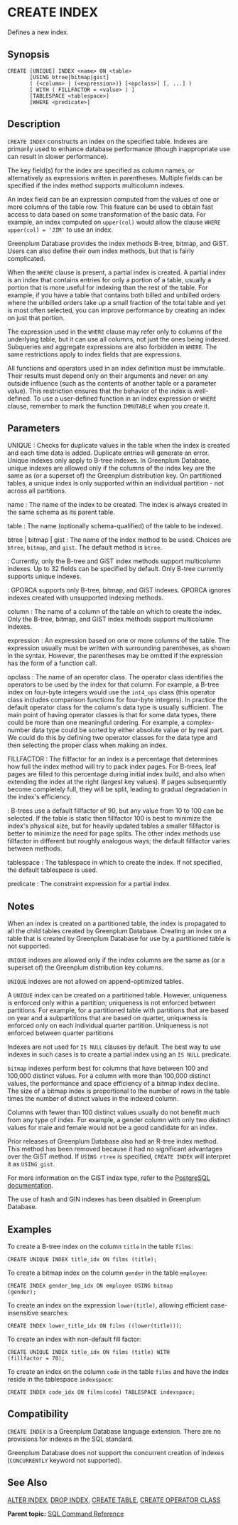 # CREATE INDEX 

Defines a new index.

## Synopsis 

``` {#sql_command_synopsis}
CREATE [UNIQUE] INDEX <name> ON <table>
       [USING btree|bitmap|gist]
       ( {<column> | (<expression>)} [<opclass>] [, ...] )
       [ WITH ( FILLFACTOR = <value> ) ]
       [TABLESPACE <tablespace>]
       [WHERE <predicate>]
```

## Description 

`CREATE INDEX` constructs an index on the specified table. Indexes are primarily used to enhance database performance \(though inappropriate use can result in slower performance\).

The key field\(s\) for the index are specified as column names, or alternatively as expressions written in parentheses. Multiple fields can be specified if the index method supports multicolumn indexes.

An index field can be an expression computed from the values of one or more columns of the table row. This feature can be used to obtain fast access to data based on some transformation of the basic data. For example, an index computed on `upper(col)` would allow the clause `WHERE upper(col) = 'JIM'` to use an index.

Greenplum Database provides the index methods B-tree, bitmap, and GiST. Users can also define their own index methods, but that is fairly complicated.

When the `WHERE` clause is present, a partial index is created. A partial index is an index that contains entries for only a portion of a table, usually a portion that is more useful for indexing than the rest of the table. For example, if you have a table that contains both billed and unbilled orders where the unbilled orders take up a small fraction of the total table and yet is most often selected, you can improve performance by creating an index on just that portion.

The expression used in the `WHERE` clause may refer only to columns of the underlying table, but it can use all columns, not just the ones being indexed. Subqueries and aggregate expressions are also forbidden in `WHERE`. The same restrictions apply to index fields that are expressions.

All functions and operators used in an index definition must be immutable. Their results must depend only on their arguments and never on any outside influence \(such as the contents of another table or a parameter value\). This restriction ensures that the behavior of the index is well-defined. To use a user-defined function in an index expression or `WHERE` clause, remember to mark the function `IMMUTABLE` when you create it.

## Parameters 

UNIQUE
:   Checks for duplicate values in the table when the index is created and each time data is added. Duplicate entries will generate an error. Unique indexes only apply to B-tree indexes. In Greenplum Database, unique indexes are allowed only if the columns of the index key are the same as \(or a superset of\) the Greenplum distribution key. On partitioned tables, a unique index is only supported within an individual partition - not across all partitions.

name
:   The name of the index to be created. The index is always created in the same schema as its parent table.

table
:   The name \(optionally schema-qualified\) of the table to be indexed.

btree \| bitmap \| gist
:   The name of the index method to be used. Choices are `btree`, `bitmap`, and `gist`. The default method is `btree`.

:   Currently, only the B-tree and GiST index methods support multicolumn indexes. Up to 32 fields can be specified by default. Only B-tree currently supports unique indexes.

:   GPORCA supports only B-tree, bitmap, and GiST indexes. GPORCA ignores indexes created with unsupported indexing methods.

column
:   The name of a column of the table on which to create the index. Only the B-tree, bitmap, and GiST index methods support multicolumn indexes.

expression
:   An expression based on one or more columns of the table. The expression usually must be written with surrounding parentheses, as shown in the syntax. However, the parentheses may be omitted if the expression has the form of a function call.

opclass
:   The name of an operator class. The operator class identifies the operators to be used by the index for that column. For example, a B-tree index on four-byte integers would use the `int4_ops` class \(this operator class includes comparison functions for four-byte integers\). In practice the default operator class for the column's data type is usually sufficient. The main point of having operator classes is that for some data types, there could be more than one meaningful ordering. For example, a complex-number data type could be sorted by either absolute value or by real part. We could do this by defining two operator classes for the data type and then selecting the proper class when making an index.

FILLFACTOR
:   The fillfactor for an index is a percentage that determines how full the index method will try to pack index pages. For B-trees, leaf pages are filled to this percentage during initial index build, and also when extending the index at the right \(largest key values\). If pages subsequently become completely full, they will be split, leading to gradual degradation in the index's efficiency.

:   B-trees use a default fillfactor of 90, but any value from 10 to 100 can be selected. If the table is static then fillfactor 100 is best to minimize the index's physical size, but for heavily updated tables a smaller fillfactor is better to minimize the need for page splits. The other index methods use fillfactor in different but roughly analogous ways; the default fillfactor varies between methods.

tablespace
:   The tablespace in which to create the index. If not specified, the default tablespace is used.

predicate
:   The constraint expression for a partial index.

## Notes 

When an index is created on a partitioned table, the index is propagated to all the child tables created by Greenplum Database. Creating an index on a table that is created by Greenplum Database for use by a partitioned table is not supported.

`UNIQUE` indexes are allowed only if the index columns are the same as \(or a superset of\) the Greenplum distribution key columns.

`UNIQUE` indexes are not allowed on append-optimized tables.

A `UNIQUE` index can be created on a partitioned table. However, uniqueness is enforced only within a partition; uniqueness is not enforced between partitions. For example, for a partitioned table with partitions that are based on year and a subpartitions that are based on quarter, uniqueness is enforced only on each individual quarter partition. Uniqueness is not enforced between quarter partitions

Indexes are not used for `IS NULL` clauses by default. The best way to use indexes in such cases is to create a partial index using an `IS NULL` predicate.

`bitmap` indexes perform best for columns that have between 100 and 100,000 distinct values. For a column with more than 100,000 distinct values, the performance and space efficiency of a bitmap index decline. The size of a bitmap index is proportional to the number of rows in the table times the number of distinct values in the indexed column.

Columns with fewer than 100 distinct values usually do not benefit much from any type of index. For example, a gender column with only two distinct values for male and female would not be a good candidate for an index.

Prior releases of Greenplum Database also had an R-tree index method. This method has been removed because it had no significant advantages over the GiST method. If `USING rtree` is specified, `CREATE INDEX` will interpret it as `USING gist`.

For more information on the GiST index type, refer to the [PostgreSQL documentation](https://www.postgresql.org/docs/8.3/static/indexes-types.html).

The use of hash and GIN indexes has been disabled in Greenplum Database.

## Examples 

To create a B-tree index on the column `title` in the table `films`:

```
CREATE UNIQUE INDEX title_idx ON films (title);
```

To create a bitmap index on the column `gender` in the table `employee`:

```
CREATE INDEX gender_bmp_idx ON employee USING bitmap 
(gender);
```

To create an index on the expression `lower(title)`, allowing efficient case-insensitive searches:

```
CREATE INDEX lower_title_idx ON films ((lower(title)));
```

To create an index with non-default fill factor:

```
CREATE UNIQUE INDEX title_idx ON films (title) WITH 
(fillfactor = 70);
```

To create an index on the column `code` in the table `films` and have the index reside in the tablespace `indexspace`:

```
CREATE INDEX code_idx ON films(code) TABLESPACE indexspace;
```

## Compatibility 

`CREATE INDEX` is a Greenplum Database language extension. There are no provisions for indexes in the SQL standard.

Greenplum Database does not support the concurrent creation of indexes \(`CONCURRENTLY` keyword not supported\).

## See Also 

[ALTER INDEX](ALTER_INDEX.html), [DROP INDEX](DROP_INDEX.html), [CREATE TABLE](CREATE_TABLE.html), [CREATE OPERATOR CLASS](CREATE_OPERATOR_CLASS.html)

**Parent topic:** [SQL Command Reference](../sql_commands/sql_ref.html)

